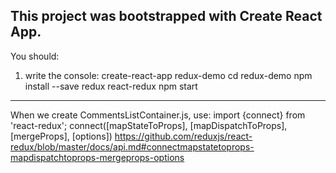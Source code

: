 This project was bootstrapped with Create React App.
--------------------------------------------------------------------------------
You should:
1. write the console:
create-react-app redux-demo
cd redux-demo
npm install --save redux react-redux
npm start
--------------------------------------------------------------------------------
When we create CommentsListContainer.js, use:
import {connect} from 'react-redux';
connect([mapStateToProps], [mapDispatchToProps], [mergeProps], [options])
https://github.com/reduxjs/react-redux/blob/master/docs/api.md#connectmapstatetoprops-mapdispatchtoprops-mergeprops-options
